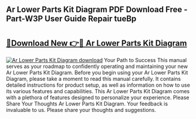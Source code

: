 ## Ar Lower Parts Kit Diagram PDF Download Free - Part-W3P User Guide Repair tueBp

# <h2><a href="http://dfuajr4.blite.top/?on=Ar+Lower+Parts+Kit+Diagram">🔗Download New 👉🔴 Ar Lower Parts Kit Diagram</a></h2>

[![Ar Lower Parts Kit Diagram download](https://i.imgur.com/lujVjoI.png)](http://dfuajr4.blite.top/?on=Ar+Lower+Parts+Kit+Diagram)
Your Path to Success This manual serves as your roadmap to confidently operating and maintaining your new Ar Lower Parts Kit Diagram. Before you begin using your Ar Lower Parts Kit Diagram, please take a moment to read this manual carefully. It contains detailed instructions for product setup, as well as information on how to use its various features and capabilities. This Ar Lower Parts Kit Diagram comes with a plethora of features designed to personalize your experience. Please Share Your Thoughts Ar Lower Parts Kit Diagram. Your feedback is invaluable to us. Please share your thoughts and suggestions.
